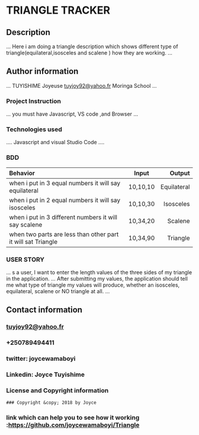 # TRIANGLE TRACKER
## Description
...
Here i am doing a triangle description which shows different type of triangle(equilateral,isosceles and scalene ) how they are working.
...
## Author information
...
TUYISHIME Joyeuse
tuyjoy92@yahoo.fr
Moringa School
...
### Project Instruction
...
you must have Javascript, VS code ,and Browser
...
### Technologies used
....
Javascript  and 
visual Studio Code
....
### BDD
| Behavior                                                         | Input     |  Output      |
| :----------------------------------------------------------------| :--------:| -----------: |
| when i put in 3 equal numbers it will say equilateral            | 10,10,10  | Equilateral  |
| when i put in 2 equal numbers it will say  isosceles             | 10,10,30  |  Isosceles   |
| when i put in 3 different numbers it will say scalene            | 10,34,20  | Scalene      |
| when two parts are less than other part it will sat Triangle     | 10,34,90  | Triangle     |

### USER STORY
  ...
  s a user, I want to enter the length values of the three sides of my triangle in the application.
  ...
  After submitting my values, the application should tell me what type of triangle my values will produce, whether an isosceles, equilateral, scalene or NO triangle at all.
  ...
## Contact information
### tuyjoy92@yahoo.fr
### +250789494411
### twitter: joycewamaboyi
### Linkedin: Joyce Tuyishime
### License and Copyright information
    ### Copyright &copy; 2018 by Joyce
### link which can help you to see how it working :https://github.com/joycewamaboyi/Triangle

